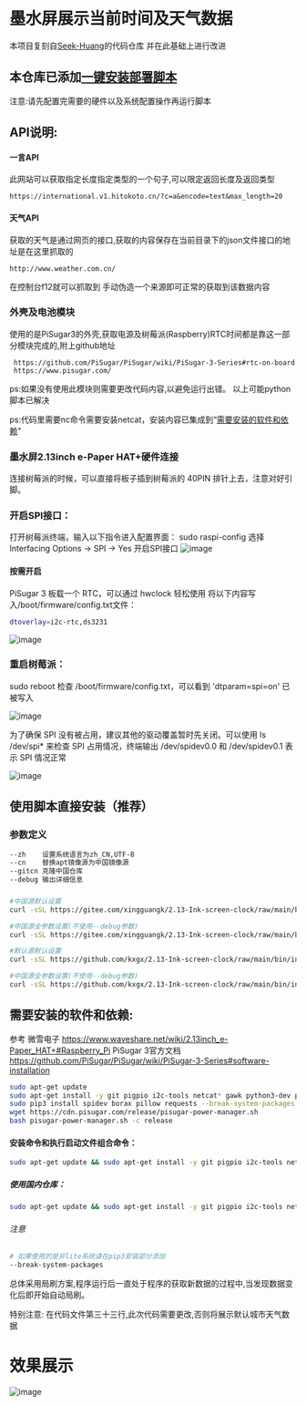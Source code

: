 # 墨水屏展示当前时间及天气数据

本项目复刻自[Seek-Huang](https://github.com/Seek-Huang/2.13-Ink-screen-clock)的代码仓库
并在此基础上进行改进

## 本仓库已添加[一键安装部署脚本](https://github.com/kxgx/2.13-Ink-screen-clock#%E4%BD%BF%E7%94%A8%E8%84%9A%E6%9C%AC%E7%9B%B4%E6%8E%A5%E5%AE%89%E8%A3%85%E6%8E%A8%E8%8D%90)
注意:请先配置完需要的硬件以及系统配置操作再运行脚本

## API说明:

#### 一言API
此网站可以获取指定长度指定类型的一个句子,可以限定返回长度及返回类型 
    
    https://international.v1.hitokoto.cn/?c=a&encode=text&max_length=20

#### 天气API
获取的天气是通过网页的接口,获取的内容保存在当前目录下的json文件接口的地址是在这里抓取的 
    
    http://www.weather.com.cn/
    
在控制台f12就可以抓取到
手动伪造一个来源即可正常的获取到该数据内容

### 外壳及电池模块
使用的是PiSugar3的外壳,获取电源及树莓派(Raspberry)RTC时间都是靠这一部分模块完成的,附上github地址
    
     https://github.com/PiSugar/PiSugar/wiki/PiSugar-3-Series#rtc-on-board
     https://www.pisugar.com/

ps:如果没有使用此模块则需要更改代码内容,以避免运行出错。
以上可能python脚本已解决

ps:代码里需要nc命令需要安装netcat，安装内容已集成到“[需要安装的软件和依赖](https://github.com/kxgx/2.13-Ink-screen-clock#%E9%9C%80%E8%A6%81%E5%AE%89%E8%A3%85%E7%9A%84%E8%BD%AF%E4%BB%B6%E5%92%8C%E4%BE%9D%E8%B5%96)"
     
### 墨水屏2.13inch e-Paper HAT+硬件连接
连接树莓派的时候，可以直接将板子插到树莓派的 40PIN 排针上去，注意对好引脚。

### 开启SPI接口：
打开树莓派终端，输入以下指令进入配置界面：
sudo raspi-config
选择Interfacing Options -> SPI -> Yes 开启SPI接口
![image](https://www.waveshare.net/w/upload/1/1e/RPI_open_spi.png)

#### 按需开启
PiSugar 3 板载一个 RTC，可以通过 hwclock 轻松使用
将以下内容写入/boot/firmware/config.txt文件：
```Bash
dtoverlay=i2c-rtc,ds3231
```
![image](https://raw.github.com/kxgx/2.13-Ink-screen-clock/main/pic/1.png)

### 重启树莓派：
sudo reboot
检查 /boot/firmware/config.txt，可以看到 'dtparam=spi=on' 已被写入

![image](https://www.waveshare.net/w/upload/4/46/RPI_open_spi_1.jpg)

为了确保 SPI 没有被占用，建议其他的驱动覆盖暂时先关闭。可以使用 ls /dev/spi* 来检查 SPI 占用情况，终端输出 /dev/spidev0.0 和 /dev/spidev0.1 表示 SPI 情况正常

![image](https://www.waveshare.net/w/upload/a/a0/RPI_open_spi_2.jpg)

## 使用脚本直接安装（推荐）
### 参数定义
```Bash
--zh    设置系统语言为zh_CN,UTF-8
--cn    替换apt镜像源为中国镜像源
--gitcn 克隆中国仓库
--debug 输出详细信息
```
### 
```Bash
#中国源默认设置
curl -sSL https://gitee.com/xingguangk/2.13-Ink-screen-clock/raw/main/bin/install.sh | sudo bash
```
```Bash
#中国源全参数设置(不使用--debug参数)
curl -sSL https://gitee.com/xingguangk/2.13-Ink-screen-clock/raw/main/bin/install.sh | sudo bash -s -- --zh --cn --gitcn
```
```Bash
#默认源默认设置
curl -sSL https://github.com/kxgx/2.13-Ink-screen-clock/raw/main/bin/install.sh | sudo bash
```
```Bash
#中国源全参数设置(不使用--debug参数)
curl -sSL https://github.com/kxgx/2.13-Ink-screen-clock/raw/main/bin/install.sh | sudo bash -s -- --zh --cn --gitcn
```

## 需要安装的软件和依赖:
参考
微雪电子 https://www.waveshare.net/wiki/2.13inch_e-Paper_HAT+#Raspberry_Pi
PiSugar 3官方文档 https://github.com/PiSugar/PiSugar/wiki/PiSugar-3-Series#software-installation
```Bash
sudo apt-get update
sudo apt-get install -y git pigpio i2c-tools netcat* gawk python3-dev python3-pip python3-pil python3-numpy python3-gpiozero python3-pigpio build-essential
sudo pip3 install spidev borax pillow requests --break-system-packages
wget https://cdn.pisugar.com/release/pisugar-power-manager.sh
bash pisugar-power-manager.sh -c release
```
#### 安装命令和执行启动文件组合命令：
```Bash
sudo apt-get update && sudo apt-get install -y git pigpio i2c-tools netcat* gawk python3-dev python3-pip python3-pil python3-numpy python3-gpiozero python3-pigpio build-essential && sudo pip3 install spidev borax pillow requests && wget https://cdn.pisugar.com/release/pisugar-power-manager.sh && bash pisugar-power-manager.sh -c release && cd ~/ && git clone https://github.com/kxgx/2.13-Ink-screen-clock.git && cd ~/2.13-Ink-screen-clock/bin/ && sudo chmod +x start.sh && sudo ./start.sh
```
##### 使用国内仓库：
```Bash
sudo apt-get update && sudo apt-get install -y git pigpio i2c-tools netcat* gawk python3-dev python3-pip python3-pil python3-numpy python3-gpiozero python3-pigpio build-essential && sudo pip3 install spidev borax pillow requests && sudo pip3 install spidev borax pillow requests --break-system-packages && wget https://cdn.pisugar.com/release/pisugar-power-manager.sh && bash pisugar-power-manager.sh -c release && cd ~/ && git clone https://gitee.com/xingguangk/2.13-Ink-screen-clock.git && cd ~/2.13-Ink-screen-clock/bin/ && sudo chmod +x start.sh && sudo ./start.sh
```
###### 注意
```Bash
# 如果使用的是非lite系统请在pip3安装部分添加
--break-system-packages
```
总体采用局刷方案,程序运行后一直处于程序的获取新数据的过程中,当发现数据变化后即开始自动局刷。

特别注意:
在代码文件第三十三行,此次代码需要更改,否则将展示默认城市天气数据
# 效果展示
![image](https://github.com/kxgx/2.13-Ink-screen-clock/raw/main/pic/1736672578025.jpg)
